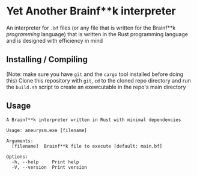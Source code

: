 # Yet Another Brainf**k interpreter

An interpreter for `.bf` files (or any file that is written for the Brainf\*\*k *programming* language) that is written in the Rust programming language and is designed with efficiency in mind

## Installing / Compiling

(Note: make sure you have `git` and the `cargo` tool installed before doing this)
Clone this repository with `git`, `cd` to the cloned repo directory and run the `build.sh` script to create an exewcutable in the repo's main directory

## Usage

```text
A Brainf**k interpreter written in Rust with minimal dependencies

Usage: aneurysm.exe [filename]

Arguments:
  [filename]  Brainf**k file to execute [default: main.bf]

Options:
  -h, --help     Print help
  -V, --version  Print version
```
